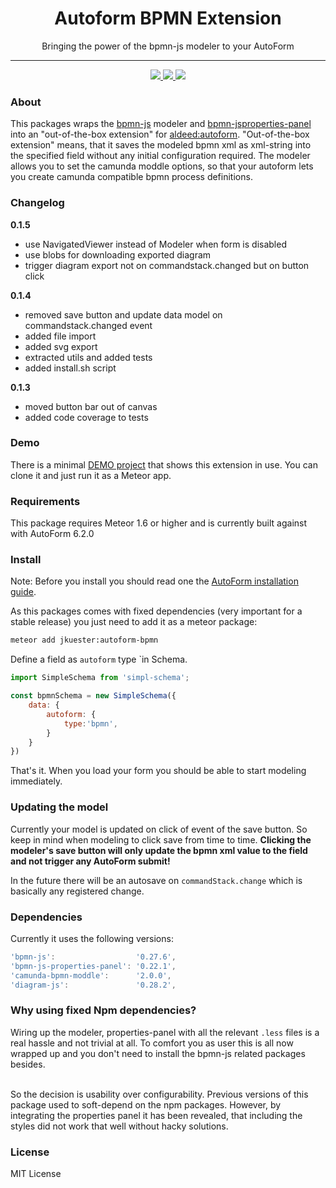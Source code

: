 <h1 align="center">Autoform BPMN Extension</h1>
<p align="center">Bringing the power of the bpmn-js modeler to your AutoForm</p>
<hr>

<p align="center">
    <a href="https://travis-ci.org/jankapunkt/meteor-autoform-bpmn" alt="Build Status">
        <img src="https://travis-ci.org/jankapunkt/meteor-autoform-bpmn.svg?branch=master" />
    </a>
    <a href="http://www.repostatus.org/#active" alt="Project Status: Active – The project has reached a stable, usable state and is being actively developed.">
        <img src="http://www.repostatus.org/badges/latest/active.svg" />
    </a>
    <a href='https://gitlicense.com/license/jankapunkt/meteor-autoform-bpmn'>
        <img src='https://gitlicense.com/badge/jankapunkt/meteor-autoform-bpmn'/>
    </a>
</p>

### About

This packages wraps the [bpmn-js](https://github.com/bpmn-io/bpmn-js) modeler and [bpmn-jsproperties-panel](https://github.com/bpmn-io/bpmn-js-properties-panel) into an "out-of-the-box extension" for [aldeed:autoform](https://github.com/aldeed/meteor-autoform).
"Out-of-the-box extension" means, that it saves the modeled bpmn xml as xml-string into the specified field without any initial configuration required.
The modeler allows you to set the camunda moddle options, so that your autoform lets you create camunda compatible bpmn process definitions.

### Changelog

**0.1.5**

- use NavigatedViewer instead of Modeler when form is disabled
- use blobs for downloading exported diagram
- trigger diagram export not on commandstack.changed but on button click

**0.1.4** 

- removed save button and update data model on commandstack.changed event
- added file import
- added svg export
- extracted utils and added tests
- added install.sh script

**0.1.3**

- moved button bar out of canvas
- added code coverage to tests


### Demo

There is a minimal [DEMO project](https://github.com/jankapunkt/meteor-autoform-bpmn-example) that shows this extension in use. You can clone it and just run it as a Meteor app.

### Requirements

This package requires Meteor 1.6 or higher and is currently built against with AutoForm 6.2.0

### Install

Note: Before you install you should read one the [AutoForm installation guide](https://github.com/aldeed/meteor-autoform#installation).

As this packages comes with fixed dependencies (very important for a stable release) you just need to add it as a meteor package:

```bash
meteor add jkuester:autoform-bpmn
```

Define a field as `autoform` type `in Schema.


```javascript
import SimpleSchema from 'simpl-schema';

const bpmnSchema = new SimpleSchema({
    data: {
        autoform: {
            type:'bpmn',
        }
    }
})
```

That's it. When you load your form you should be able to start modeling immediately.

### Updating the model

Currently your model is updated on click of event of the save button. So keep in mind when modeling to click save from time to time.
**Clicking the modeler's save button will only update the bpmn xml value to the field and not trigger any AutoForm submit!**

In the future there will be an autosave on `commandStack.change` which is basically any registered change.


### Dependencies

Currently it uses the following versions:

```javascript
'bpmn-js':                  '0.27.6',
'bpmn-js-properties-panel': '0.22.1',
'camunda-bpmn-moddle':      '2.0.0',
'diagram-js':               '0.28.2',
```

### Why using fixed Npm dependencies?

Wiring up the modeler, properties-panel with all the relevant `.less` files is a real hassle and not trivial at all.
To comfort you as user this is all now wrapped up and you don't need to install the bpmn-js related packages besides.

<br>
So the decision is usability over configurability. Previous versions of this package used to soft-depend on the npm packages.
However, by integrating the properties panel it has been revealed, that including the styles did not work that well without hacky solutions.

### License

MIT License